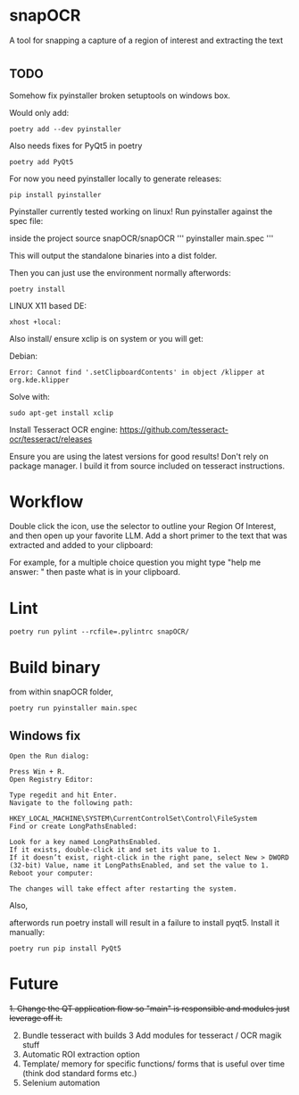 # snapOCR

A tool for snapping a capture of a region of interest and extracting the text

#


## TODO

Somehow fix pyinstaller broken setuptools on windows box.

Would only add:
```
poetry add --dev pyinstaller
```

Also needs fixes for PyQt5 in poetry
```
poetry add PyQt5
```



For now you need pyinstaller locally to generate releases:
```
pip install pyinstaller
```

Pyinstaller currently tested working on linux!
Run pyinstaller against the spec file:

inside the project source snapOCR/snapOCR
'''
pyinstaller main.spec
'''

This will output the standalone binaries into a dist folder.

Then you can just use the environment normally afterwords:
```
poetry install
```

LINUX X11 based DE:
```
xhost +local:
```
Also install/ ensure xclip is on system or you will get:

Debian:
```
Error: Cannot find '.setClipboardContents' in object /klipper at org.kde.klipper
```
Solve with:
```
sudo apt-get install xclip
```

Install Tesseract OCR engine:
https://github.com/tesseract-ocr/tesseract/releases

Ensure you are using the latest versions for good results! Don't rely on package manager. I build it from source included on tesseract instructions.


# Workflow

Double click the icon, use the selector to outline your Region Of Interest, and then open up 
your favorite LLM. Add a short primer to the text that was extracted and added to your clipboard:

For example, for a multiple choice question you might type "help me answer: " then paste what is in your clipboard. 

# Lint
```
poetry run pylint --rcfile=.pylintrc snapOCR/
```

# Build binary
from within snapOCR folder, 
```
poetry run pyinstaller main.spec
```

## Windows fix

```
Open the Run dialog:

Press Win + R.
Open Registry Editor:

Type regedit and hit Enter.
Navigate to the following path:

HKEY_LOCAL_MACHINE\SYSTEM\CurrentControlSet\Control\FileSystem
Find or create LongPathsEnabled:

Look for a key named LongPathsEnabled.
If it exists, double-click it and set its value to 1.
If it doesn’t exist, right-click in the right pane, select New > DWORD (32-bit) Value, name it LongPathsEnabled, and set the value to 1.
Reboot your computer:

The changes will take effect after restarting the system.

```

Also,

afterwords run poetry install will result in a failure to install pyqt5.
Install it manually:
```
poetry run pip install PyQt5
```

# Future
<del>1. Change the QT application flow so "main" is responsible and modules just leverage off it.</del>

2. Bundle tesseract with builds
3  Add modules for tesseract / OCR magik stuff
4. Automatic ROI extraction option
5. Template/ memory for specific functions/ forms that is useful over time (think dod standard forms etc.)
6. Selenium automation 